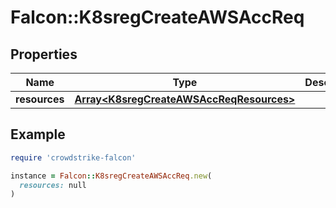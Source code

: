 # Falcon::K8sregCreateAWSAccReq

## Properties

| Name | Type | Description | Notes |
| ---- | ---- | ----------- | ----- |
| **resources** | [**Array&lt;K8sregCreateAWSAccReqResources&gt;**](K8sregCreateAWSAccReqResources.md) |  |  |

## Example

```ruby
require 'crowdstrike-falcon'

instance = Falcon::K8sregCreateAWSAccReq.new(
  resources: null
)
```


